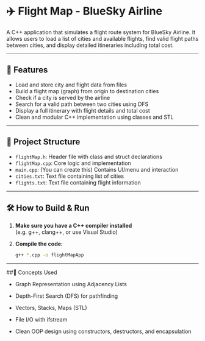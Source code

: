 # ✈️ Flight Map - BlueSky Airline

A C++ application that simulates a flight route system for BlueSky Airline. It allows users to load a list of cities and available flights, find valid flight paths between cities, and display detailed itineraries including total cost.

---

## 🚀 Features

- Load and store city and flight data from files
- Build a flight map (graph) from origin to destination cities
- Check if a city is served by the airline
- Search for a valid path between two cities using DFS
- Display a full itinerary with flight details and total cost
- Clean and modular C++ implementation using classes and STL

---

## 📁 Project Structure

- `flightMap.h`: Header file with class and struct declarations
- `flightMap.cpp`: Core logic and implementation
- `main.cpp`: (You can create this) Contains UI/menu and interaction
- `cities.txt`: Text file containing list of cities
- `flights.txt`: Text file containing flight information

---

## 🛠️ How to Build & Run

1. **Make sure you have a C++ compiler installed**  
   (e.g. g++, clang++, or use Visual Studio)

2. **Compile the code:**

   ```bash
   g++ *.cpp -o flightMapApp
---
##🧠 Concepts Used

- Graph Representation using Adjacency Lists

- Depth-First Search (DFS) for pathfinding

- Vectors, Stacks, Maps (STL)

- File I/O with ifstream

- Clean OOP design using constructors, destructors, and encapsulation
